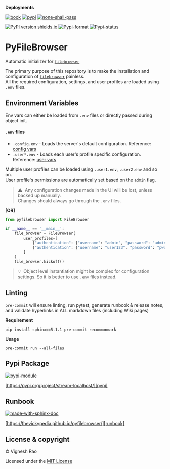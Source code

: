 **Deployments**

[![book][gha_pages_badge]][gha_pages]
[![pypi][gha_pypi_badge]][gha_pypi]
[![none-shall-pass][gha_none_shall_pass_badge]][gha_none_shall_pass]

[![PyPI version shields.io](https://img.shields.io/pypi/v/stream-localhost)][pypi]
[![Pypi-format](https://img.shields.io/pypi/format/stream-localhost)](https://pypi.org/project/stream-localhost/#files)
[![Pypi-status](https://img.shields.io/pypi/status/stream-localhost)][pypi]

# PyFileBrowser
Automatic initializer for [`filebrowser`][home]

The primary purpose of this repository is to make the installation and configuration of [`filebrowser`][home] painless.
<br>
All the required configuration, settings, and user profiles are loaded using `.env` files.

## Environment Variables
Env vars can either be loaded from `.env` files or directly passed during object init.

#### `.env` files

- `.config.env` - Loads the server's default configuration. Reference: [config vars][config]
- `.user*.env` - Loads each user's profile specific configuration. Reference: [user vars][users]

Multiple user profiles can be loaded using `.user1.env`, `.user2.env` and so on.<br>
User profile's permissions are automatically set based on the `admin` flag.

> :warning:&nbsp;&nbsp;Any configuration changes made in the UI will be lost, unless backed up manually.<br>
Changes should always go through the `.env` files.

**[OR]**

```python
from pyfilebrowser import FileBrowser

if __name__ == '__main__':
    file_browser = FileBrowser(
        user_profiles=[
            {"authentication": {"username": "admin", "password": "admin", "admin": True}},
            {"authentication": {"username": "user123", "password": "pwd456", "admin": False}}
        ]
    )
    file_browser.kickoff()
```

> :bulb:&nbsp;&nbsp;Object level instantiation might be complex for configuration settings. So it is better to use `.env` files instead.

## Linting
`pre-commit` will ensure linting, run pytest, generate runbook & release notes, and validate hyperlinks in ALL
markdown files (including Wiki pages)

**Requirement**
```shell
pip install sphinx==5.1.1 pre-commit recommonmark
```

**Usage**
```shell
pre-commit run --all-files
```

## Pypi Package
[![pypi-module](https://img.shields.io/badge/Software%20Repository-pypi-1f425f.svg)][pypi-repo]

[https://pypi.org/project/stream-localhost/][pypi]

## Runbook
[![made-with-sphinx-doc](https://img.shields.io/badge/Code%20Docs-Sphinx-1f425f.svg)][sphinx]

[https://thevickypedia.github.io/pyfilebrowser/][runbook]

## License & copyright

&copy; Vignesh Rao

Licensed under the [MIT License][license]

[license]: https://github.com/thevickypedia/pyfilebrowser/blob/main/LICENSE
[config]: https://filebrowser.org/cli/filebrowser-config-set
[users]: https://filebrowser.org/cli/filebrowser-users-add
[home]: https://filebrowser.org/
[pypi]: https://pypi.org/project/stream-localhost
[pypi-repo]: https://packaging.python.org/tutorials/packaging-projects/
[sphinx]: https://www.sphinx-doc.org/en/master/man/sphinx-autogen.html
[runbook]: https://thevickypedia.github.io/pyfilebrowser/
[gha_pages]: https://github.com/thevickypedia/pyfilebrowser/actions/workflows/pages/pages-build-deployment
[gha_pages_badge]: https://github.com/thevickypedia/pyfilebrowser/actions/workflows/pages/pages-build-deployment/badge.svg
[gha_pypi]: https://github.com/thevickypedia/pyfilebrowser/actions/workflows/python-publish.yml
[gha_pypi_badge]: https://github.com/thevickypedia/pyfilebrowser/actions/workflows/python-publish.yml/badge.svg
[gha_none_shall_pass]: https://github.com/thevickypedia/pyfilebrowser/actions/workflows/markdown.yml
[gha_none_shall_pass_badge]: https://github.com/thevickypedia/pyfilebrowser/actions/workflows/markdown.yml/badge.svg
